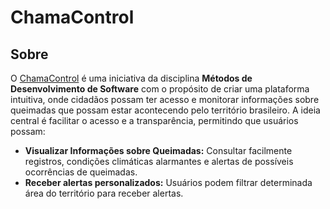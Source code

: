 # ChamaControl

## Sobre

O [ChamaControl](https://github.com/unb-mds/2024-2-ChamaControl) é uma iniciativa da disciplina **Métodos de Desenvolvimento de Software** com o propósito de criar uma plataforma intuitiva, onde cidadãos possam ter acesso e monitorar informações sobre queimadas que possam estar acontecendo pelo território brasileiro. A ideia central é facilitar o acesso e a transparência, permitindo que usuários possam:

- **Visualizar Informações sobre Queimadas:** Consultar facilmente registros, condições climáticas alarmantes e alertas de possíveis ocorrências de queimadas.
- **Receber alertas personalizados:** Usuários podem filtrar determinada área do território para receber alertas.

